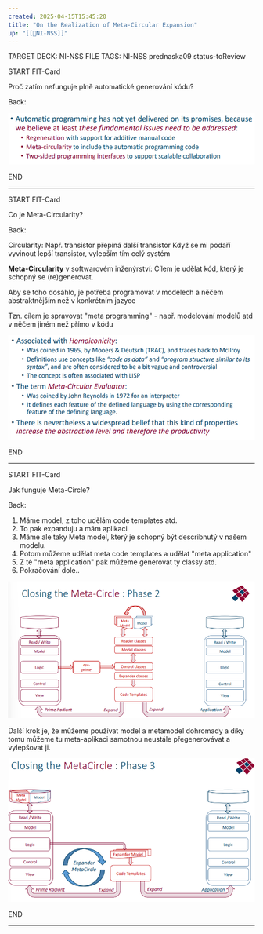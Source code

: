 ```yaml
---
created: 2025-04-15T15:45:20
title: "On the Realization of Meta-Circular Expansion"
up: "[[📖NI-NSS]]"
---
```


TARGET DECK: NI-NSS
FILE TAGS: NI-NSS prednaska09 status-toReview


START
FIT-Card

Proč zatím nefunguje plně automatické generování kódu?

Back:

![](../../Assets/Pasted%20image%2020250415155009.png)
<!--ID: 1746599654030-->
END

---


START
FIT-Card

Co je Meta-Circularity?

Back:

Circularity:
Např. transistor přepíná další transistor
Když se mi podaří vyvinout lepší transistor, vylepším tím celý systém

**Meta-Circularity** v softwarovém inženýrství:
Cílem je udělat kód, který je schopný se (re)generovat.

Aby se toho dosáhlo, je potřeba programovat v modelech a něčem abstraktnějším než v konkrétním jazyce

Tzn. cílem je spravovat "meta programming" - např. modelování modelů atd v něčem jiném než přímo v kódu

<!-- DetailInfoStart -->
![](../../Assets/Pasted%20image%2020250415155306.png)
<!-- DetailInfoEnd -->
<!--ID: 1746599654036-->
END

---


START
FIT-Card

Jak funguje Meta-Circle?

Back:

1. Máme model, z toho udělám code templates atd.
2. To pak expanduju a mám aplikaci
3. Máme ale taky Meta model, který je schopný být describnutý v našem modelu.
4. Potom můžeme udělat meta code templates a udělat "meta application"
5. Z té "meta application" pak můžeme generovat ty classy atd.
6. Pokračování dole..

![](../../Assets/Pasted%20image%2020250415155813.png)

Další krok je, že můžeme používat model a metamodel dohromady a díky tomu můžeme tu meta-aplikaci samotnou neustále přegenerovávat a vylepšovat ji.

![](../../Assets/Pasted%20image%2020250415160008.png)
<!--ID: 1746599654044-->
END

---
